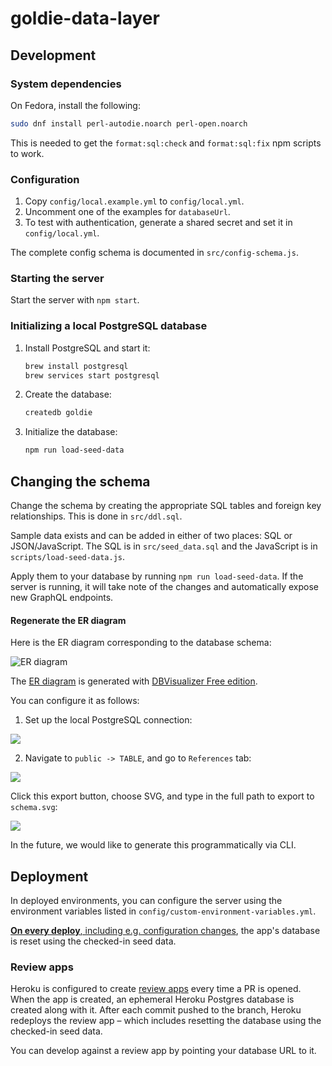 # goldie-data-layer

## Development

### System dependencies

On Fedora, install the following:

```sh
sudo dnf install perl-autodie.noarch perl-open.noarch
```

This is needed to get the `format:sql:check` and `format:sql:fix` npm scripts
to work.

### Configuration

1. Copy `config/local.example.yml` to `config/local.yml`.
2. Uncomment one of the examples for `databaseUrl`.
3. To test with authentication, generate a shared secret and set it in
   `config/local.yml`.

The complete config schema is documented in `src/config-schema.js`.

### Starting the server

Start the server with `npm start`.

### Initializing a local PostgreSQL database

1. Install PostgreSQL and start it:

   ```sh
   brew install postgresql
   brew services start postgresql
   ```

2. Create the database:

   ```sh
   createdb goldie
   ```

3. Initialize the database:
   ```sh
   npm run load-seed-data
   ```

## Changing the schema

Change the schema by creating the appropriate SQL tables and foreign key
relationships. This is done in `src/ddl.sql`.

Sample data exists and can be added in either of two places: SQL or
JSON/JavaScript. The SQL is in `src/seed_data.sql` and the JavaScript is in
`scripts/load-seed-data.js`.

Apply them to your database by running `npm run load-seed-data`. If the
server is running, it will take note of the changes and automatically expose
new GraphQL endpoints.

#### Regenerate the ER diagram

Here is the ER diagram corresponding to the database schema:

![ER diagram](http://curvewise-public-resources.s3-website-us-east-1.amazonaws.com/schema.svg)

The [ER diagram](http://curvewise-public-resources.s3-website-us-east-1.amazonaws.com/schema.svg) is generated with [DBVisualizer Free edition](https://www.dbvis.com/download/11.0).

You can configure it as follows:

1. Set up the local PostgreSQL connection:

![](http://curvewise-public-resources.s3-website-us-east-1.amazonaws.com/97652790-a04e3180-1a35-11eb-806a-580232366a9c.png)

2. Navigate to `public -> TABLE`, and go to `References` tab:

![](http://curvewise-public-resources.s3-website-us-east-1.amazonaws.com/Screenshot%20from%202020-10-29%2016-59-15.png)

Click this export button, choose SVG, and type in the full path to export to `schema.svg`:

![](http://curvewise-public-resources.s3-website-us-east-1.amazonaws.com/97652872-d7bcde00-1a35-11eb-84a7-525f5f6f5011.png)

In the future, we would like to generate this programmatically via CLI.

## Deployment

In deployed environments, you can configure the server using the environment
variables listed in `config/custom-environment-variables.yml`.

[**On every deploy**, including e.g. configuration changes][when], the app's
database is reset using the checked-in seed data.

[when]: https://devcenter.heroku.com/articles/release-phase#when-does-the-release-command-run

### Review apps

Heroku is configured to create [review apps][] every time a PR is opened.
When the app is created, an ephemeral Heroku Postgres database is created
along with it. After each commit pushed to the branch, Heroku redeploys the
review app &ndash; which includes resetting the database using the checked-in
seed data.

You can develop against a review app by pointing your database URL to it.

[review apps]: https://devcenter.heroku.com/articles/github-integration-review-apps
